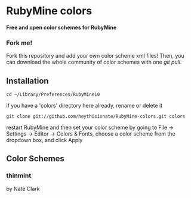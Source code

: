 RubyMine colors
=======
**Free and open color schemes for RubyMine**

### Fork me!
Fork this repository and add your own color scheme xml files! Then, you can download the whole community
of color schemes with one _git pull_.

Installation
-----------

    cd ~/Library/Preferences/RubyMine10

if you have a 'colors' directory here already, rename or delete it

    git clone git://github.com/heythisisnate/RubyMine-colors.git colors

restart RubyMine and then set your color scheme by going to File -> Settings -> Editor -> Colors & Fonts,
choose a color scheme from the dropdown box, and click Apply

Color Schemes
------------

### thinmint

  by Nate Clark
